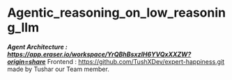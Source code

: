 # Agentic_reasoning_on_low_reasoning_llm
***Agent Architecture : https://app.eraser.io/workspace/YrQBhBsxzlH6YVQxXXZW?origin=share***
Frontend : https://github.com/TushXDev/expert-happiness.git made by Tushar our Team member.
